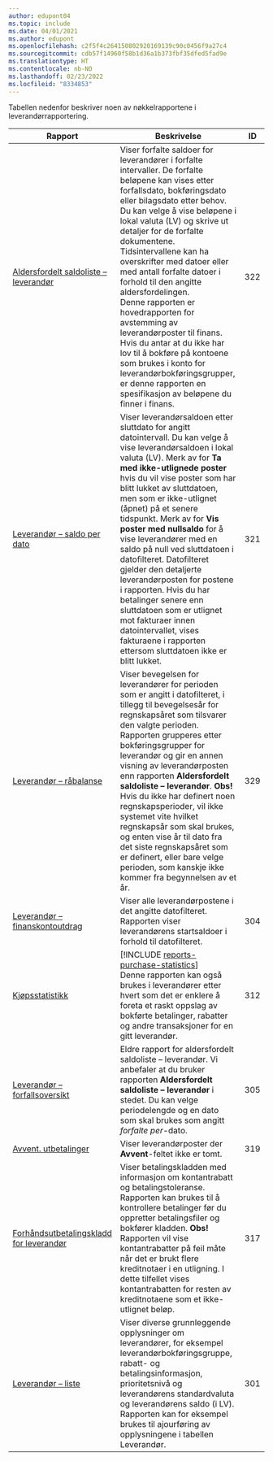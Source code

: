 ```yaml
---
author: edupont04
ms.topic: include
ms.date: 04/01/2021
ms.author: edupont
ms.openlocfilehash: c2f5f4c264150802920169139c90c0456f9a27c4
ms.sourcegitcommit: cdb57f14960f58b1d36a1b373fbf35dfed5fad9e
ms.translationtype: HT
ms.contentlocale: nb-NO
ms.lasthandoff: 02/23/2022
ms.locfileid: "8334853"
---
```

Tabellen nedenfor beskriver noen av nøkkelrapportene i leverandørrapportering.

| Rapport | Beskrivelse | ID | 
|--|--|--|
| [Aldersfordelt saldoliste – leverandør](https://businesscentral.dynamics.com?report=322) |Viser forfalte saldoer for leverandører i forfalte intervaller. De forfalte beløpene kan vises etter forfallsdato, bokføringsdato eller bilagsdato etter behov. Du kan velge å vise beløpene i lokal valuta (LV) og skrive ut detaljer for de forfalte dokumentene. Tidsintervallene kan ha overskrifter med datoer eller med antall forfalte datoer i forhold til den angitte aldersfordelingen.<br>Denne rapporten er hovedrapporten for avstemming av leverandørposter til finans. Hvis du antar at du ikke har lov til å bokføre på kontoene som brukes i konto for leverandørbokføringsgrupper, er denne rapporten en spesifikasjon av beløpene du finner i finans.| 322|
| [Leverandør – saldo per dato](https://businesscentral.dynamics.com?report=321) | Viser leverandørsaldoen etter sluttdato for angitt datointervall. Du kan velge å vise leverandørsaldoen i lokal valuta (LV). Merk av for **Ta med ikke-utlignede poster** hvis du vil vise poster som har blitt lukket av sluttdatoen, men som er ikke-utlignet (åpnet) på et senere tidspunkt. Merk av for **Vis poster med nullsaldo** for å vise leverandører med en saldo på null ved sluttdatoen i datofilteret. Datofilteret gjelder den detaljerte leverandørposten for postene i rapporten. Hvis du har betalinger senere enn sluttdatoen som er utlignet mot fakturaer innen datointervallet, vises fakturaene i rapporten ettersom sluttdatoen ikke er blitt lukket. | 321 |
| [Leverandør – råbalanse](https://businesscentral.dynamics.com?report=329) | Viser bevegelsen for leverandører for perioden som er angitt i datofilteret, i tillegg til bevegelsesår for regnskapsåret som tilsvarer den valgte perioden. Rapporten grupperes etter bokføringsgrupper for leverandør og gir en annen visning av leverandørposten enn rapporten **Aldersfordelt saldoliste – leverandør**. **Obs!** Hvis du ikke har definert noen regnskapsperioder, vil ikke systemet vite hvilket regnskapsår som skal brukes, og enten vise år til dato fra det siste regnskapsåret som er definert, eller bare velge perioden, som kanskje ikke kommer fra begynnelsen av et år.|329 | 
| [Leverandør – finanskontoutdrag](https://businesscentral.dynamics.com?report=304) | Viser alle leverandørpostene i det angitte datofilteret. Rapporten viser leverandørens startsaldoer i forhold til datofilteret. | 304 | 
| [Kjøpsstatistikk](https://businesscentral.dynamics.com?report=312) |[!INCLUDE [reports-purchase-statistics](reports-purchase-statistics.md)]<br>Denne rapporten kan også brukes i leverandører etter hvert som det er enklere å foreta et raskt oppslag av bokførte betalinger, rabatter og andre transaksjoner for en gitt leverandør.| 312 |
| [Leverandør – forfallsoversikt](https://businesscentral.dynamics.com?report=305)| Eldre rapport for aldersfordelt saldoliste – leverandør. Vi anbefaler at du bruker rapporten **Aldersfordelt saldoliste – leverandør** i stedet. Du kan velge periodelengde og en dato som skal brukes som angitt *forfalte per*-dato.|305| 
| [Avvent. utbetalinger](https://businesscentral.dynamics.com?report=319)| Viser leverandørposter der **Avvent**-feltet ikke er tomt.| 319 |
| [Forhåndsutbetalingskladd for leverandør](https://businesscentral.dynamics.com?report=317)|Viser betalingskladden med informasjon om kontantrabatt og betalingstoleranse. Rapporten kan brukes til å kontrollere betalinger før du oppretter betalingsfiler og bokfører kladden. **Obs!** Rapporten vil vise kontantrabatter på feil måte når det er brukt flere kreditnotaer i en utligning. I dette tilfellet vises kontantrabatten for resten av kreditnotaene som et ikke-utlignet beløp.| 317 |
| [Leverandør – liste](https://businesscentral.dynamics.com?report=301)|Viser diverse grunnleggende opplysninger om leverandører, for eksempel leverandørbokføringsgruppe, rabatt- og betalingsinformasjon, prioritetsnivå og leverandørens standardvaluta og leverandørens saldo (i LV). Rapporten kan for eksempel brukes til ajourføring av opplysningene i tabellen Leverandør.|301|